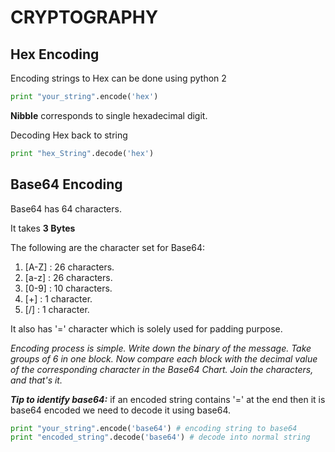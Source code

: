 # CRYPTOGRAPHY

## Hex Encoding
Encoding strings to Hex can be done using python 2

```python
print "your_string".encode('hex')
```

**Nibble** corresponds to single hexadecimal digit.

Decoding Hex back to string 
```python
print "hex_String".decode('hex')
```
## Base64 Encoding

Base64 has 64 characters.

It takes **3 Bytes**

The following are the character set for Base64:
1. [A-Z] : 26 characters.
2. [a-z] : 26 characters.
3. [0-9] : 10 characters.
4. [+] : 1 character.
5. [/] : 1 character.

It also has '=' character which is solely used for padding purpose.

*Encoding process is simple. Write down the binary of the message. Take groups of 6 in one block. Now compare each block with the decimal value of the corresponding character in the Base64 Chart. Join the characters, and that's it.*

***Tip to identify base64:*** if an encoded string contains '=' at the end then it is base64 encoded we need to decode it using base64.
```python
print "your_string".encode('base64') # encoding string to base64
print "encoded_string".decode('base64') # decode into normal string
```

